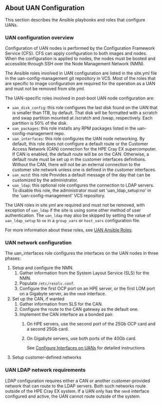 ## About UAN Configuration

This section describes the Ansible playbooks and roles that configure UANs.

### UAN configuration overview

Configuration of UAN nodes is performed by the Configuration Framework Service \(CFS\). CFS can apply configuration to both images and nodes. When the configuration is applied to nodes, the nodes must be booted and accessible through SSH over the Node Management Network \(NMN\).

The Ansible roles involved in UAN configuration are listed in the site.yml file in the uan-config-management git repository in VCS. Most of the roles that are specific to image configuration are required for the operation as a UAN and must not be removed from site.yml.

The UAN-specific roles involved in post-boot UAN node configuration are:

- `uan_disk_config`: this role configures the last disk found on the UAN that is smaller than 1TB, by default. That disk will be formatted with a scratch and swap partition mounted at /scratch and /swap, respectively. Each partition is 50% of the disk.
- `uan_packages`: this role installs any RPM packages listed in the uan-config-management repo.
- `uan_interfaces`: this role configures the UAN node networking. By default, this role does not configure a default route or the Customer Access Network \(CAN\) connection for the HPE Cray EX supercomputer. If CAN is enabled, the default route will be on the CAN. Otherwise, a default route must be set up in the customer interfaces definitions. Without the CAN, there will not be an external connection to the customer site network unless one is defined in the customer interfaces.
- `uan_motd`: this role Provides a default message of the day that can be customized by the administrator.
- `uan_ldap`: this optional role configures the connection to LDAP servers. To disable this role, the administrator must set 'uan_ldap_setup:no' in the 
'uan-config-management' VCS repository.

The UAN roles in site.yml are required and must not be removed, with exception of `uan_ldap` if the site is using some other method of user authentication. The `uan_ldap` may also be skipped by setting the value of `uan_ldap_setup` to `no` in a `group_vars` or `host_vars` configuration file.

For more information about these roles, see [UAN Ansible Roles](#uan_ansible_roles).

### UAN network configuration

The uan\_interfaces role configures the interfaces on the UAN nodes in three phases:

1. Setup and configure the NMN.
    1. Gather information from the System Layout Service \(SLS\) for the NMN.
    2. Populate `/etc/resolv.conf`.
    3. Configure the first OCP port on an HPE server, or the first LOM port on a Gigabyte server, as the `nmn0` interface.
2. Set up the CAN, if wanted
    1. Gather information from SLS for the CAN.
    2. Configure the route to the CAN gateway as the default one.
    3. Implement the CAN interface as a bonded pair.
        1. On HPE servers, use the second port of the 25Gb OCP card and a second 25Gb card.
        2. On Gigabyte servers, use both ports of the 40Gb card.
           
           See [Configure Interfaces on UANs](#configure_interfaces_on_uans) for detailed instructions
3. Setup customer-defined networks

### UAN LDAP network requirements

LDAP configuration requires either a CAN or another customer-provided network that can route to the LDAP servers. Both such networks route outside of the HPE Cray EX system. If a UAN only has the `nmn0` interface configured and active, the UAN cannot route outside of the system.

